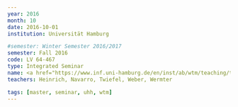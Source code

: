 ```yaml
---
year: 2016
month: 10
date: 2016-10-01
institution: Universität Hamburg

#semester: Winter Semester 2016/2017 
semester: Fall 2016
code: LV 64-467
type: Integrated Seminar
name: <a href="https://www.inf.uni-hamburg.de/en/inst/ab/wtm/teaching/teaching-2016-ws-human-robot-interaction-project.html" title="Details" target="_blank">Human-Robot Interaction</a>
teachers: Heinrich, Navarro, Twiefel, Weber, Wermter

tags: [master, seminar, uhh, wtm]
---
```

